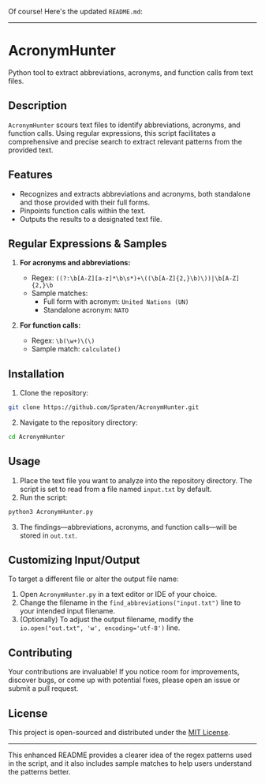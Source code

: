 Of course! Here's the updated `README.md`:

---

# AcronymHunter

Python tool to extract abbreviations, acronyms, and function calls from text files.

## Description

`AcronymHunter` scours text files to identify abbreviations, acronyms, and function calls. Using regular expressions, this script facilitates a comprehensive and precise search to extract relevant patterns from the provided text.

## Features

- Recognizes and extracts abbreviations and acronyms, both standalone and those provided with their full forms.
- Pinpoints function calls within the text.
- Outputs the results to a designated text file.

## Regular Expressions & Samples

1. **For acronyms and abbreviations:** 
    - Regex: `((?:\b[A-Z][a-z]*\b\s*)+\((\b[A-Z]{2,}\b)\))|\b[A-Z]{2,}\b`
    - Sample matches:
      - Full form with acronym: `United Nations (UN)`
      - Standalone acronym: `NATO`

2. **For function calls:** 
    - Regex: `\b(\w+)\(\)`
    - Sample match: `calculate()`

## Installation

1. Clone the repository:
```bash
git clone https://github.com/Spraten/AcronymHunter.git
```
2. Navigate to the repository directory:
```bash
cd AcronymHunter
```

## Usage

1. Place the text file you want to analyze into the repository directory. The script is set to read from a file named `input.txt` by default.
2. Run the script:
```bash
python3 AcronymHunter.py
```
3. The findings—abbreviations, acronyms, and function calls—will be stored in `out.txt`.

## Customizing Input/Output

To target a different file or alter the output file name:

1. Open `AcronymHunter.py` in a text editor or IDE of your choice.
2. Change the filename in the `find_abbreviations("input.txt")` line to your intended input filename.
3. (Optionally) To adjust the output filename, modify the `io.open("out.txt", 'w', encoding='utf-8')` line.

## Contributing

Your contributions are invaluable! If you notice room for improvements, discover bugs, or come up with potential fixes, please open an issue or submit a pull request.

## License

This project is open-sourced and distributed under the [MIT License](LICENSE).

---

This enhanced README provides a clearer idea of the regex patterns used in the script, and it also includes sample matches to help users understand the patterns better.

